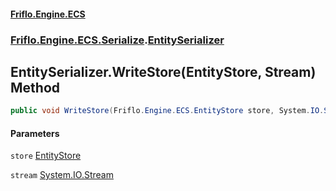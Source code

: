 #### [Friflo.Engine.ECS](index.md#'index')
### [Friflo.Engine.ECS.Serialize](Friflo.Engine.ECS.Serialize.md#'Friflo.Engine.ECS.Serialize').[EntitySerializer](EntitySerializer.md#'Friflo.Engine.ECS.Serialize.EntitySerializer')

## EntitySerializer.WriteStore(EntityStore, Stream) Method

```csharp
public void WriteStore(Friflo.Engine.ECS.EntityStore store, System.IO.Stream stream);
```
#### Parameters

<a name='Friflo.Engine.ECS.Serialize.EntitySerializer.WriteStore(Friflo.Engine.ECS.EntityStore,System.IO.Stream).store'></a>

`store` [EntityStore](EntityStore.md#'Friflo.Engine.ECS.EntityStore')

<a name='Friflo.Engine.ECS.Serialize.EntitySerializer.WriteStore(Friflo.Engine.ECS.EntityStore,System.IO.Stream).stream'></a>

`stream` [System.IO.Stream](https://docs.microsoft.com/en-us/dotnet/api/System.IO.Stream#'System.IO.Stream')
